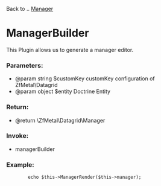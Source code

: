 Back to .. [Manager](../manager.md)
# ManagerBuilder 

This Plugin allows us to generate a manager editor.

### Parameters:
* @param string $customKey  customKey configuration of ZfMetal\Datagrid
* @param object $entity Doctrine Entity

### Return:
* @return \ZfMetal\Datagrid\Manager

### Invoke:
* managerBuilder

### Example:
```
        echo $this->ManagerRender($this->manager);
```


